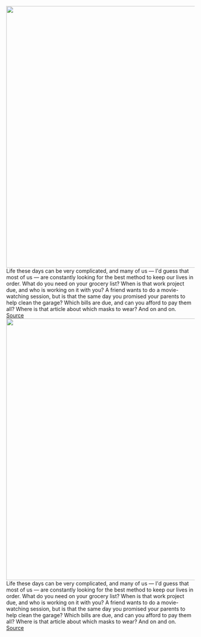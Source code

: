 <img src='https://cdn.vox-cdn.com/thumbor/kDspHrStOsyVtFafIPbsANBBd3M=/0x0:2040x1360/1200x800/filters:focal(857x517:1183x843)/cdn.vox-cdn.com/uploads/chorus_image/image/70399684/dseifert_20210415_4535_0017.0.jpg' width='700px' /><br/>
Life these days can be very complicated, and many of us — I'd guess that most of us — are constantly looking for the best method to keep our lives in order. What do you need on your grocery list? When is that work project due, and who is working on it with you? A friend wants to do a movie-watching session, but is that the same day you promised your parents to help clean the garage? Which bills are due, and can you afford to pay them all? Where is that article about which masks to wear? And on and on.
<a href='https://www.theverge.com/22882328/organization-tools-todo-notes-journals'> Source <a/><img src='https://cdn.vox-cdn.com/thumbor/kDspHrStOsyVtFafIPbsANBBd3M=/0x0:2040x1360/1200x800/filters:focal(857x517:1183x843)/cdn.vox-cdn.com/uploads/chorus_image/image/70399684/dseifert_20210415_4535_0017.0.jpg' width='700px' /><br/>
Life these days can be very complicated, and many of us — I'd guess that most of us — are constantly looking for the best method to keep our lives in order. What do you need on your grocery list? When is that work project due, and who is working on it with you? A friend wants to do a movie-watching session, but is that the same day you promised your parents to help clean the garage? Which bills are due, and can you afford to pay them all? Where is that article about which masks to wear? And on and on.
<a href='https://www.theverge.com/22882328/organization-tools-todo-notes-journals'> Source <a/>